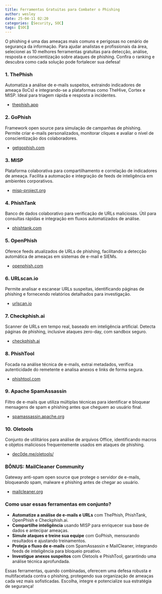 ```yaml
---
title: Ferramentas Gratuitas para Combater o Phishing
author: wesley
date: 25-04-11 02:20
categories: [Security, SOC]
tags: [SOC]
---
```

O phishing é uma das ameaças mais comuns e perigosas no cenário de segurança da informação. Para ajudar analistas e profissionais da área, selecionei as 10 melhores ferramentas gratuitas para detecção, análise, resposta e conscientização sobre ataques de phishing. Confira o ranking e descubra como cada solução pode fortalecer sua defesa!

### 1. **ThePhish**
Automatiza a análise de e-mails suspeitos, extraindo indicadores de ameaça (IoCs) e integrando-se a plataformas como TheHive, Cortex e MISP. Ideal para triagem rápida e resposta a incidentes.

- [thephish.app](https://thephish.app/)

### 2. **GoPhish**
Framework open source para simulação de campanhas de phishing. Permite criar e-mails personalizados, monitorar cliques e avaliar o nível de conscientização dos colaboradores.

- [getgophish.com](https://getgophish.com/)

### 3. **MISP**
Plataforma colaborativa para compartilhamento e correlação de indicadores de ameaça. Facilita a automação e integração de feeds de inteligência em ambientes corporativos.

- [misp-project.org](https://www.misp-project.org/)

### 4. **PhishTank**
Banco de dados colaborativo para verificação de URLs maliciosas. Útil para consultas rápidas e integração em fluxos automatizados de análise.

- [phishtank.com](https://www.phishtank.com/)

### 5. **OpenPhish**
Oferece feeds atualizados de URLs de phishing, facilitando a detecção automática de ameaças em sistemas de e-mail e SIEMs.

- [openphish.com](https://openphish.com/)

### 6. **URLscan.io**
Permite analisar e escanear URLs suspeitas, identificando páginas de phishing e fornecendo relatórios detalhados para investigação.

- [urlscan.io](https://urlscan.io/)

### 7. **Checkphish.ai**
Scanner de URLs em tempo real, baseado em inteligência artificial. Detecta páginas de phishing, inclusive ataques zero-day, com sandbox seguro.

- [checkphish.ai](https://checkphish.ai/)

### 8. **PhishTool**
Focada na análise técnica de e-mails, extrai metadados, verifica autenticidade do remetente e analisa anexos e links de forma segura.

- [phishtool.com](https://www.phishtool.com/)

### 9. **Apache SpamAssassin**
Filtro de e-mails que utiliza múltiplas técnicas para identificar e bloquear mensagens de spam e phishing antes que cheguem ao usuário final.

- [spamassassin.apache.org](https://spamassassin.apache.org/)

### 10. **Oletools**
Conjunto de utilitários para análise de arquivos Office, identificando macros e objetos maliciosos frequentemente usados em ataques de phishing.

- [dec0de.me/oletools/](https://dec0de.me/oletools/)

### BÔNUS: **MailCleaner Community**
Gateway anti-spam open source que protege o servidor de e-mails, bloqueando spam, malware e phishing antes de chegar ao usuário.

- [mailcleaner.org](https://www.mailcleaner.org/)

### **Como usar essas ferramentas em conjunto?**

- **Automatize a análise de e-mails e URLs** com ThePhish, PhishTank, OpenPhish e Checkphish.ai.
- **Compartilhe inteligência** usando MISP para enriquecer sua base de dados e antecipar ameaças.
- **Simule ataques e treine sua equipe** com GoPhish, mensurando resultados e ajustando treinamentos.
- **Proteja o fluxo de e-mails** com SpamAssassin e MailCleaner, integrando feeds de inteligência para bloqueio proativo.
- **Investigue anexos suspeitos** com Oletools e PhishTool, garantindo uma análise técnica aprofundada.

Essas ferramentas, quando combinadas, oferecem uma defesa robusta e multifacetada contra o phishing, protegendo sua organização de ameaças cada vez mais sofisticadas. Escolha, integre e potencialize sua estratégia de segurança!
